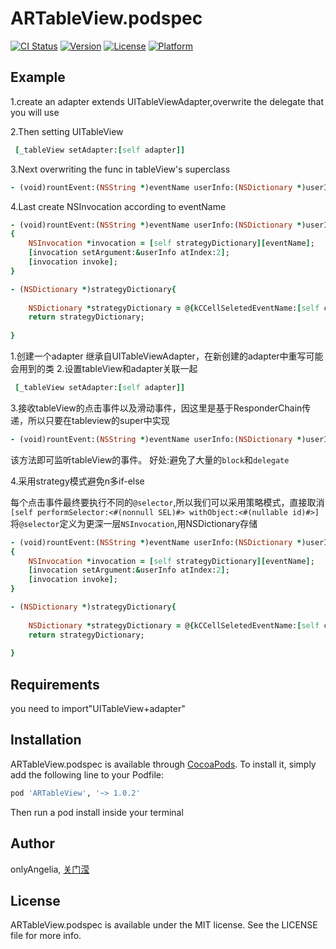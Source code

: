 # ARTableView.podspec

[![CI Status](https://img.shields.io/travis/onlyAngelia/ARTableView.podspec.svg?style=flat)](https://travis-ci.org/onlyAngelia/ARTableView)
[![Version](https://img.shields.io/cocoapods/v/ARTableView.podspec.svg?style=flat)](https://cocoapods.org/pods/ARTableView)
[![License](https://img.shields.io/cocoapods/l/ARTableView.podspec.svg?style=flat)](https://cocoapods.org/pods/ARTableView)
[![Platform](https://img.shields.io/cocoapods/p/ARTableView.podspec.svg?style=flat)](https://cocoapods.org/pods/ARTableView)

## Example

1.create an adapter extends UITableViewAdapter,overwrite the delegate that you will use

2.Then setting UITableView 
```ruby
 [_tableView setAdapter:[self adapter]]
```
3.Next overwriting the func in tableView's superclass
```ruby
- (void)rountEvent:(NSString *)eventName userInfo:(NSDictionary *)userInfo
```

4.Last create NSInvocation according to eventName
```ruby
- (void)rountEvent:(NSString *)eventName userInfo:(NSDictionary *)userInfo
{
    NSInvocation *invocation = [self strategyDictionary][eventName];
    [invocation setArgument:&userInfo atIndex:2];
    [invocation invoke];
}
```

```ruby
- (NSDictionary *)strategyDictionary{
    
    NSDictionary *strategyDictionary = @{kCCellSeletedEventName:[self createInvocationWithSeletor:@selector(jumpToController:)]};
    return strategyDictionary;
    
}
```

1.创建一个adapter 继承自UITableViewAdapter，在新创建的adapter中重写可能会用到的类
2.设置tableView和adapter关联一起
```ruby
 [_tableView setAdapter:[self adapter]]
```
3.接收tableView的点击事件以及滑动事件，因这里是基于ResponderChain传递，所以只要在tableview的super中实现
```ruby
- (void)rountEvent:(NSString *)eventName userInfo:(NSDictionary *)userInfo
```
该方法即可监听tableView的事件。
好处:避免了大量的`block`和`delegate`

4.采用strategy模式避免n多if-else

每个点击事件最终要执行不同的`@selector`,所以我们可以采用策略模式，直接取消`[self performSelector:<#(nonnull SEL)#> withObject:<#(nullable id)#>]`将`@selector`定义为更深一层`NSInvocation`,用NSDictionary存储

```ruby
- (void)rountEvent:(NSString *)eventName userInfo:(NSDictionary *)userInfo
{
    NSInvocation *invocation = [self strategyDictionary][eventName];
    [invocation setArgument:&userInfo atIndex:2];
    [invocation invoke];
}
```

```ruby
- (NSDictionary *)strategyDictionary{
    
    NSDictionary *strategyDictionary = @{kCCellSeletedEventName:[self createInvocationWithSeletor:@selector(jumpToController:)]};
    return strategyDictionary;
    
}
```

## Requirements

you need to import"UITableView+adapter"

## Installation

ARTableView.podspec is available through [CocoaPods](https://cocoapods.org). To install
it, simply add the following line to your Podfile:

```ruby
pod 'ARTableView', '~> 1.0.2'
```
Then run a pod install inside your terminal

## Author

onlyAngelia, [关门滢](https://m.weibo.cn/p/1005052683037683)

## License

ARTableView.podspec is available under the MIT license. See the LICENSE file for more info.

